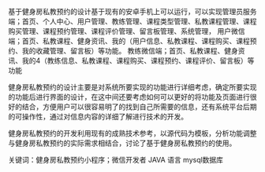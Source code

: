 基于健身房私教预约的设计基于现有的安卓手机上可以运行，可以实现管理员服务端；首页、个人中心、用户管理、教练管理、课程类型管理、私教课程管理、课程购买管理、课程预约管理、课程评价管理、留言板管理、系统管理，
用户微信端；首页、私教课程、健身资讯、我的（用户信息、私教课程、课程购买、课程预约、我的收藏管理、留言板）等功能。
教练微信端；首页、私教课程、健身资讯、我的4（教练信息、私教课程、课程购买、课程预约、课程评价、留言板）等功能

健身房私教预约的设计主要是对系统所要实现的功能进行详细考虑，确定所要实现的功能后进行界面的设计，在这中间还要考虑如何可以更好的将功能及页面进行很好的结合，方便用户可以很容易明了的找到自己所需要的信息，还有系统平台后期的可操作性，通过对信息内容的详细了解进行技术的开发。

健身房私教预约的开发利用现有的成熟技术参考，以源代码为模板，分析功能调整与健身房私教预约的实际需求相结合，讨论了基于健身房私教预约的使用。
 
关键词：健身房私教预约小程序；微信开发者  JAVA 语言  mysql数据库
